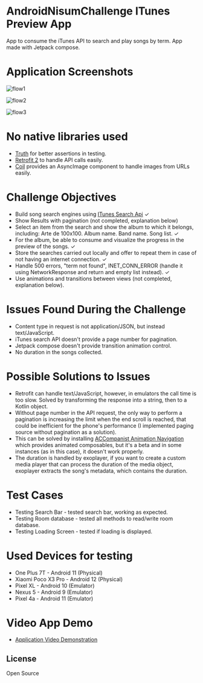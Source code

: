 # AndroidNisumChallenge ITunes Preview App
App to consume the iTunes API to search and play songs by term. App made with Jetpack compose.

# Application Screenshots

![flow1](https://user-images.githubusercontent.com/42783065/189199478-39553be2-17ec-4673-a5cb-67910247d91e.jpeg)

![flow2](https://user-images.githubusercontent.com/42783065/189199564-b0cf819c-5d92-475d-81ec-4d82e7ec3ad7.jpeg)

![flow3](https://user-images.githubusercontent.com/42783065/189199578-d3119c1e-e5b3-4817-82da-98bcc24f8651.jpeg)

# No native libraries used

- [Truth](https://truth.dev/) for better assertions in testing.
- [Retrofit 2](https://square.github.io/retrofit/) to handle API calls easily.
- [Coil](https://coil-kt.github.io/coil/compose/) provides an AsyncImage component to handle images from URLs easily.

# Challenge Objectives

- Build song search engines using [ITunes Search Api](https://developer.apple.com/library/archive/documentation/AudioVideo/Conceptual/iTuneSearchAPI/Searching.html#//apple_ref/doc/uid/TP40017632-CH5-SW1) ✓
- Show Results with pagination (not completed, explanation below)
- Select an item from the search and show the album to which it belongs, including: Arte de 100x100. Album name. Band name. Song list. ✓
- For the album, be able to consume and visualize the progress in the preview of the songs. ✓
- Store the searches carried out locally and offer to repeat them in case of not having an internet connection. ✓
- Handle 500 errors, "term not found", INET_CONN_ERROR (handle it using NetworkResponse and return and empty list instead). ✓
- Use animations and transitions between views (not completed, explanation below).



# Issues Found During the Challenge

- Content type in request is not application/JSON, but instead text/JavaScript.
- iTunes search API doesn't provide a page number for pagination.
- Jetpack compose doesn't provide transition animation control.
- No duration in the songs collected.

# Possible Solutions to Issues
- Retrofit can handle text/JavaScript, however, in emulators the call time is too slow. Solved by transforming the response into a string, then to a Kotlin object.
- Without page number in the API request, the only way to perform a pagination is increasing the limit when the end scroll is reached, that could be inefficient for the phone's performance (I implemented paging source without pagination as a solution).
- This can be solved by installing [ACCompanist Animation Navigation](https://google.github.io/accompanist/navigation-animation) which provides animated composables, but it's a beta and in some instances (as in this case), it doesn't work properly.
- The duration is handled by exoplayer, if you want to create a custom media player that can process the duration of the media object, exoplayer extracts the song's metadata, which contains the duration.

# Test Cases

- Testing Search Bar - tested search bar, working as expected.
- Testing Room database - tested all methods to read/write room database.
- Testing Loading Screen - tested if loading is displayed.

# Used Devices for testing

- One Plus 7T - Android 11 (Physical)
- Xiaomi Poco X3 Pro - Android 12 (Physical)
- Pixel XL - Android 10 (Emulator)
- Nexus 5 - Android 9 (Emulator)
- Pixel 4a - Android 11 (Emulator)

# Video App Demo

- [Application Video Demonstration](https://drive.google.com/file/d/15plr1-01Rkvbpn_q4qsGTZlsBhSDX9lB/view?usp=sharing)


## License

Open Source

